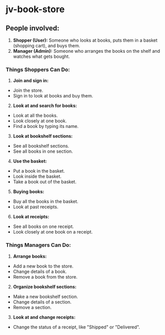 # jv-book-store
## People involved:
1. **Shopper (User):** Someone who looks at books, puts them in a basket (shopping cart), and buys them.
2. **Manager (Admin):** Someone who arranges the books on the shelf and watches what gets bought.

### Things Shoppers Can Do:
1. **Join and sign in:**
- Join the store.
- Sign in to look at books and buy them.

2. **Look at and search for books:**
- Look at all the books.
- Look closely at one book.
- Find a book by typing its name.

3. **Look at bookshelf sections:**
- See all bookshelf sections.
- See all books in one section.

4. **Use the basket:**
- Put a book in the basket.
- Look inside the basket.
- Take a book out of the basket.

5. **Buying books:**
- Buy all the books in the basket.
- Look at past receipts.

6. **Look at receipts:**
- See all books on one receipt.
- Look closely at one book on a receipt.

### Things Managers Can Do:
1. **Arrange books:**
- Add a new book to the store.
- Change details of a book.
- Remove a book from the store.

2. **Organize bookshelf sections:**
- Make a new bookshelf section.
- Change details of a section.
- Remove a section.

3. **Look at and change receipts:**
- Change the status of a receipt, like "Shipped" or "Delivered".